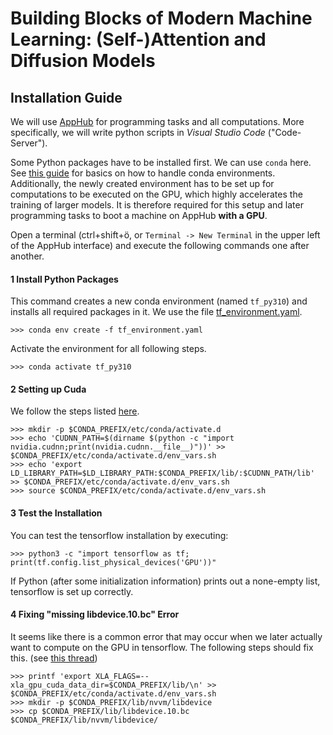 # Building Blocks of Modern Machine Learning: (Self-)Attention and Diffusion Models

## Installation Guide

We will use [AppHub](https://apphub.wolke.uni-greifswald.de/) for programming tasks and all
computations. More specifically, we will write python scripts in *Visual Studio Code*
("Code-Server").

Some Python packages have to be installed first. We can use `conda` here. See [this
guide](https://conda.io/projects/conda/en/latest/user-guide/tasks/manage-environments.html#create-env-file-manually)
for basics on how to handle conda environments. Additionally, the newly created environment has to
be set up for computations to be executed on the GPU, which highly accelerates the training of
larger models. It is therefore required for this setup and later programming tasks to boot a
machine on AppHub **with a GPU**.

Open a terminal (ctrl+shift+ö, or `Terminal -> New Terminal` in the upper left of the AppHub
interface) and execute the following commands one after another.

#### 1 Install Python Packages

This command creates a new conda environment (named `tf_py310`) and installs all required packages
in it. We use the file [tf_environment.yaml](tf_environment.yaml).

    >>> conda env create -f tf_environment.yaml

Activate the environment for all following steps.

    >>> conda activate tf_py310

#### 2 Setting up Cuda

We follow the steps listed [here](https://www.tensorflow.org/install/pip#linux).

    >>> mkdir -p $CONDA_PREFIX/etc/conda/activate.d
    >>> echo 'CUDNN_PATH=$(dirname $(python -c "import nvidia.cudnn;print(nvidia.cudnn.__file__)"))' >> $CONDA_PREFIX/etc/conda/activate.d/env_vars.sh
    >>> echo 'export LD_LIBRARY_PATH=$LD_LIBRARY_PATH:$CONDA_PREFIX/lib/:$CUDNN_PATH/lib' >> $CONDA_PREFIX/etc/conda/activate.d/env_vars.sh
    >>> source $CONDA_PREFIX/etc/conda/activate.d/env_vars.sh

#### 3 Test the Installation

You can test the tensorflow installation by executing:

    >>> python3 -c "import tensorflow as tf; print(tf.config.list_physical_devices('GPU'))"

If Python (after some initialization information) prints out a none-empty list, tensorflow is set
up correctly.

#### 4 Fixing "missing libdevice.10.bc" Error

It seems like there is a common error that may occur when we later actually want to compute on the
GPU in tensorflow. The following steps should fix this. (see
[this thread](https://stackoverflow.com/questions/68614547/tensorflow-libdevice-not-found-why-is-it-not-found-in-the-searched-path))

    >>> printf 'export XLA_FLAGS=--xla_gpu_cuda_data_dir=$CONDA_PREFIX/lib/\n' >> $CONDA_PREFIX/etc/conda/activate.d/env_vars.sh
    >>> mkdir -p $CONDA_PREFIX/lib/nvvm/libdevice
    >>> cp $CONDA_PREFIX/lib/libdevice.10.bc $CONDA_PREFIX/lib/nvvm/libdevice/
